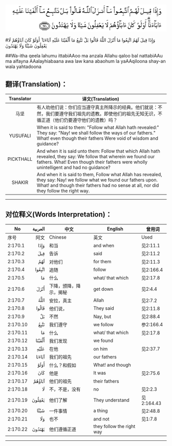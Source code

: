 ![002:170](images/002_170.gif)

#وَإِذَا قِيلَ لَهُمُ اتَّبِعُوا مَا أَنْزَلَ اللَّهُ قَالُوا بَلْ نَتَّبِعُ مَا أَلْفَيْنَا عَلَيْهِ آبَاءَنَا ۗ أَوَلَوْ كَانَ آبَاؤُهُمْ لَا يَعْقِلُونَ شَيْئًا وَلَا يَهْتَدُونَ 

##Wa-itha qeela lahumu ittabiAAoo ma anzala Allahu qaloo bal nattabiAAu ma alfayna AAalayhiabaana awa law kana abaohum la yaAAqiloona shay-an wala yahtadoona 

## 翻译(Translation)：

| Translator | 译文(Translation)                                            |
| :--------: | ------------------------------------------------------------ |
|    马坚    | 有人劝他们说：你们应当遵守真主所降示的经典。他们就说：不然，我们要遵守我们祖先的遗教。即使他们的祖先无知无识，不循正道（他们仍要遵守他们的遗教）吗？ |
|  YUSUFALI  | When it is said to them: "Follow what Allah hath revealed:" They say: "Nay! we shall follow the ways of our fathers." What! even though their fathers Were void of wisdom and guidance? |
| PICKTHALL  | And when it is said unto them: Follow that which Allah hath revealed, they say: We follow that wherein we found our fathers. What! Even though their fathers were wholly unintelligent and had no guidance? |
|   SHAKIR   | And when it is said to them, Follow what Allah has revealed, they say: Nay! we follow what we found our fathers upon. What! and though their fathers had no sense at all, nor did they follow the right way. |

---

## 对位释义(Words Interpretation)：

| No       | العربية | 中文                   | English                   | 曾用词     |
| -------- | ------: | ---------------------- | ------------------------- | ---------- |
| 序号     |    阿文 | Chinese                | 英文                      | Used       |
| 2:170.1  |    وَإِذَا | 和当                   | and when                  | 见2:11.1   |
| 2:170.2  |     قِيلَ | 告诉                   | said                      | 见2:11.2   |
| 2:170.3  |     لَهُمُ | 对他们                 | for them                  | 见2:11.3   |
| 2:170.4  |  اتَّبِعُوا | 追随                   | follow                    | 见2:166.4  |
| 2:170.5  |      مَا | 什么                   | what/ that which          | 见2:17.8   |
| 2:170.6  |    أَنْزَلَ | 下降，颁降，降示，揭秘 | get down                  | 见2:4.4    |
| 2:170.7  |    اللَّهُ | 安拉，真主             | Allah                     | 见2:7.2    |
| 2:170.8  |   قَالُوا | 他们说，               | They said                 | 见2:11.8   |
| 2:170.9  |      بَلْ | 不然                   | Nay, but                  | 见2:88.4   |
| 2:170.10 |    نَتَّبِعُ | 我们遵守               | we follow                 | 参2:166.4  |
| 2:170.11 |      مَا | 什么                   | what/ that which          | 见2:17.8   |
| 2:170.12 |  أَلْفَيْنَا | 我们发现               | we found                  |            |
| 2:170.13 |    عَلَيْهِ | 在他                   | on him                    | 见2:37.7   |
| 2:170.14 |  آبَاءَنَا | 我们的祖先             | our fathers               |            |
| 2:170.15 |    أَوَلَوْ | 什么？和假如           | What! and though          |            |
| 2:170.16 |     كَانَ | 他是                   | It was                    | 见2:75.6   |
| 2:170.17 |  آبَاؤُهُمْ | 他们的祖先             | their fathers             |            |
| 2:170.18 |      لَا | 不，不是，没有         | no                        | 见2:2.3    |
| 2:170.19 |  يَعْقِلُونَ | 他们了解               | They understand           | 见2:164.43 |
| 2:170.20 |    شَيْئًا | 一件事情               | a thing                   | 见2:48.8   |
| 2:170.21 |     وَلَا | 也不                   | and not                   | 见1:7.8    |
| 2:170.22 |  يَهْتَدُونَ | 他们遵循正道           | they follow the right way |            |

---
